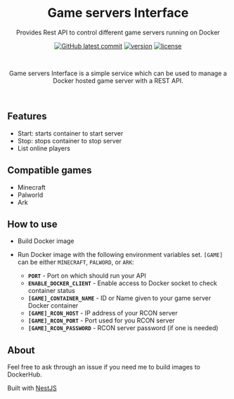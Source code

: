 <span align="center">

# Game servers Interface

Provides Rest API to control different game servers running on Docker

[![GitHub latest commit](https://badgen.net/github/last-commit/Ace-Nanter/game-servers-interface/main)](https://GitHub.com/Ace-Nanter/game-servers-interface/commits/main/)
[![version](https://badgen.net/github/tag/Ace-Nanter/game-servers-interface)](https://github.com/Ace-Nanter/game-servers-interface/tags)
[![license](https://badgen.net/github/license/Ace-Nanter/game-servers-interface)](https://github.com/Ace-Nanter/game-servers-interface/blob/master/LICENSE.md)

<br />

Game servers Interface is a simple service which can be used to manage a Docker hosted game server with a REST API.

<br />

</span>

## Features

- Start: starts container to start server
- Stop: stops container to stop server
- List online players

## Compatible games

- Minecraft
- Palworld
- Ark

## How to use

- Build Docker image
- Run Docker image with the following environment variables set. `[GAME]` can be either `MINECRAFT`, `PALWORD`, or `ARK`:

  - **`PORT`** - Port on which should run your API
  - **`ENABLE_DOCKER_CLIENT`** - Enable access to Docker socket to check container status
  - **`[GAME]_CONTAINER_NAME`** - ID or Name given to your game server Docker container
  - **`[GAME]_RCON_HOST`** - IP address of your RCON server
  - **`[GAME]_RCON_PORT`** - Port used for you RCON server
  - **`[GAME]_RCON_PASSWORD`** - RCON server password (if one is needed)

## About

Feel free to ask through an issue if you need me to build images to DockerHub.

Built with [NestJS](https://nestjs.com)
